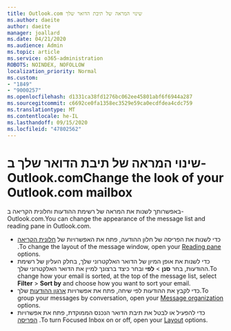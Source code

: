 ```yaml
---
title: Outlook.com שינוי המראה של תיבת הדואר שלך
ms.author: daeite
author: daeite
manager: joallard
ms.date: 04/21/2020
ms.audience: Admin
ms.topic: article
ms.service: o365-administration
ROBOTS: NOINDEX, NOFOLLOW
localization_priority: Normal
ms.custom:
- "1849"
- "9000257"
ms.openlocfilehash: d1331ca38fd1276bc062ee45801abf6f6944a287
ms.sourcegitcommit: c6692ce0fa1358ec3529e59ca0ecdfdea4cdc759
ms.translationtype: MT
ms.contentlocale: he-IL
ms.lasthandoff: 09/15/2020
ms.locfileid: "47802562"
---
```

# <a name="change-the-look-of-your-outlookcom-mailbox"></a><span data-ttu-id="eaf54-102">שינוי המראה של תיבת הדואר שלך ב-Outlook.com</span><span class="sxs-lookup"><span data-stu-id="eaf54-102">Change the look of your Outlook.com mailbox</span></span>

<span data-ttu-id="eaf54-103">באפשרותך לשנות את המראה של רשימת ההודעות וחלונית הקריאה ב-Outlook.com.</span><span class="sxs-lookup"><span data-stu-id="eaf54-103">You can change the appearance of the message list and reading pane in Outlook.com.</span></span>

- <span data-ttu-id="eaf54-104">כדי לשנות את הפריסה של חלון ההודעה, פתח את האפשרויות של [חלונית הקריאה](https://outlook.live.com/mail/options/mail/layout/readingPane) .</span><span class="sxs-lookup"><span data-stu-id="eaf54-104">To change the layout of the message window, open your [Reading pane](https://outlook.live.com/mail/options/mail/layout/readingPane) options.</span></span>
- <span data-ttu-id="eaf54-105">כדי לשנות את אופן המיון של הדואר האלקטרוני שלך, בחלק העליון של רשימת ההודעות, בחר **סנן**  >  **לפי** ובחר כיצד ברצונך למיין את הדואר האלקטרוני שלך.</span><span class="sxs-lookup"><span data-stu-id="eaf54-105">To change how your email is sorted, at the top of the message list, select **Filter** > **Sort by** and choose how you want to sort your email.</span></span>
- <span data-ttu-id="eaf54-106">כדי לקבץ את ההודעות לפי שיחה, פתח את אפשרויות [ארגון ההודעות](https://outlook.live.com/mail/options/mail/layout/conversations) שלך.</span><span class="sxs-lookup"><span data-stu-id="eaf54-106">To group your messages by conversation, open your [Message organization](https://outlook.live.com/mail/options/mail/layout/conversations) options.</span></span>
- <span data-ttu-id="eaf54-107">כדי להפעיל או לבטל את תיבת הדואר הנכנס הממוקדת, פתח את אפשרויות [הפריסה](https://outlook.live.com/mail/options/mail/layout/focused) .</span><span class="sxs-lookup"><span data-stu-id="eaf54-107">To turn Focused Inbox on or off, open your [Layout](https://outlook.live.com/mail/options/mail/layout/focused) options.</span></span>